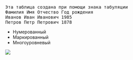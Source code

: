 <html>
<head>
</head>
<body>
<pre>
Эта таблица создана при помощи знака табуляции
Фамилия Имя Отчество Год рождения
Иванов Иван Иванович 1985
Петров Петр Петрович 1878
</pre>

<ul>
<li>Нумерованный</li>
<li>Маркированный</li>
<li>Многоуровневый</li>
</ul>

<img src=”fff.jpg”>

</body>
</html>
